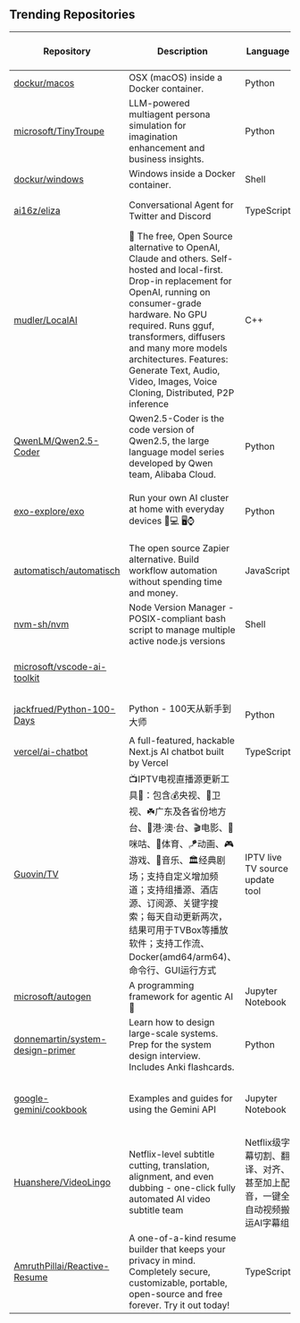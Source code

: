 ## Trending Repositories

| Repository | Description | Language | Stars | Forks | Built By | Current Period Stars |
|------------|-------------|----------|-------|-------|----------|---------------------|
| [dockur/macos](https://github.com/dockur/macos) | OSX (macOS) inside a Docker container. | Python | 4684 | 175 | [kroese](https://github.com/kroese), [seitenca](https://github.com/seitenca), [hellodword](https://github.com/hellodword), [zimmski](https://github.com/zimmski) | 1125 |
| [microsoft/TinyTroupe](https://github.com/microsoft/TinyTroupe) | LLM-powered multiagent persona simulation for imagination enhancement and business insights. | Python | 1557 | 79 | [paulosalem](https://github.com/paulosalem), [microsoftopensource](https://github.com/microsoftopensource) | 390 |
| [dockur/windows](https://github.com/dockur/windows) | Windows inside a Docker container. | Shell | 28159 | 1946 | [kroese](https://github.com/kroese), [hellodword](https://github.com/hellodword), [luisgmuniz](https://github.com/luisgmuniz), [arisudesu](https://github.com/arisudesu) | 2033 |
| [ai16z/eliza](https://github.com/ai16z/eliza) | Conversational Agent for Twitter and Discord | TypeScript | 761 | 222 | [lalalune](https://github.com/lalalune), [sirkitree](https://github.com/sirkitree), [ponderingdemocritus](https://github.com/ponderingdemocritus), [MarcoMandar](https://github.com/MarcoMandar) | 79 |
| [mudler/LocalAI](https://github.com/mudler/LocalAI) | 🤖 The free, Open Source alternative to OpenAI, Claude and others. Self-hosted and local-first. Drop-in replacement for OpenAI, running on consumer-grade hardware. No GPU required. Runs gguf, transformers, diffusers and many more models architectures. Features: Generate Text, Audio, Video, Images, Voice Cloning, Distributed, P2P inference | C++ | 25508 | 1923 | [mudler](https://github.com/mudler), [localai-bot](https://github.com/localai-bot), [ci-robbot](https://github.com/ci-robbot) | 215 |
| [QwenLM/Qwen2.5-Coder](https://github.com/QwenLM/Qwen2.5-Coder) | Qwen2.5-Coder is the code version of Qwen2.5, the large language model series developed by Qwen team, Alibaba Cloud. | Python | 1776 | 123 | [huybery](https://github.com/huybery), [CSJianYang](https://github.com/CSJianYang), [cyente](https://github.com/cyente), [JustinLin610](https://github.com/JustinLin610), [Yangjiaxi](https://github.com/Yangjiaxi) | 311 |
| [exo-explore/exo](https://github.com/exo-explore/exo) | Run your own AI cluster at home with everyday devices 📱💻 🖥️⌚ | Python | 14217 | 766 | [AlexCheema](https://github.com/AlexCheema), [blindcrone](https://github.com/blindcrone), [DevEmilio96](https://github.com/DevEmilio96), [GaetanLepage](https://github.com/GaetanLepage), [ianpaul10](https://github.com/ianpaul10) | 1417 |
| [automatisch/automatisch](https://github.com/automatisch/automatisch) | The open source Zapier alternative. Build workflow automation without spending time and money. | JavaScript | 5581 | 425 | [farukaydin](https://github.com/farukaydin), [barinali](https://github.com/barinali), [ridvanakca](https://github.com/ridvanakca), [kattoczko](https://github.com/kattoczko) | 124 |
| [nvm-sh/nvm](https://github.com/nvm-sh/nvm) | Node Version Manager - POSIX-compliant bash script to manage multiple active node.js versions | Shell | 80241 | 8020 | [ljharb](https://github.com/ljharb), [PeterDaveHello](https://github.com/PeterDaveHello), [creationix](https://github.com/creationix), [koenpunt](https://github.com/koenpunt), [lukechilds](https://github.com/lukechilds) | 121 |
| [microsoft/vscode-ai-toolkit](https://github.com/microsoft/vscode-ai-toolkit) |  |  | 1161 | 60 | [sffamily](https://github.com/sffamily), [tesych](https://github.com/tesych), [vriveras](https://github.com/vriveras), [XiaofuHuang](https://github.com/XiaofuHuang), [a1exwang](https://github.com/a1exwang) | 123 |
| [jackfrued/Python-100-Days](https://github.com/jackfrued/Python-100-Days) | Python - 100天从新手到大师 | Python | 157239 | 52404 | [jackfrued](https://github.com/jackfrued), [softpo](https://github.com/softpo), [geekya215](https://github.com/geekya215), [jankeromnes](https://github.com/jankeromnes), [royaso](https://github.com/royaso) | 73 |
| [vercel/ai-chatbot](https://github.com/vercel/ai-chatbot) | A full-featured, hackable Next.js AI chatbot built by Vercel | TypeScript | 9175 | 2373 | [jaredpalmer](https://github.com/jaredpalmer), [shadcn](https://github.com/shadcn), [jeremyphilemon](https://github.com/jeremyphilemon), [leerob](https://github.com/leerob), [shuding](https://github.com/shuding) | 180 |
| [Guovin/TV](https://github.com/Guovin/TV) | 📺IPTV电视直播源更新工具🚀：包含💰央视、📡卫视、☘️广东及各省份地方台、🌊港·澳·台、🎬电影、🎥咪咕、🏀体育、🪁动画、🎮游戏、🎵音乐、🏛经典剧场；支持自定义增加频道；支持组播源、酒店源、订阅源、关键字搜索；每天自动更新两次，结果可用于TVBox等播放软件；支持工作流、Docker(amd64/arm64)、命令行、GUI运行方式 | IPTV live TV source update tool | Python | 5197 | 1181 | [Guovin](https://github.com/Guovin), [haohaitao](https://github.com/haohaitao) | 59 |
| [microsoft/autogen](https://github.com/microsoft/autogen) | A programming framework for agentic AI 🤖 | Jupyter Notebook | 33883 | 4886 | [sonichi](https://github.com/sonichi), [jackgerrits](https://github.com/jackgerrits), [ekzhu](https://github.com/ekzhu), [qingyun-wu](https://github.com/qingyun-wu), [thinkall](https://github.com/thinkall) | 213 |
| [donnemartin/system-design-primer](https://github.com/donnemartin/system-design-primer) | Learn how to design large-scale systems. Prep for the system design interview. Includes Anki flashcards. | Python | 275353 | 46259 | [donnemartin](https://github.com/donnemartin), [cclauss](https://github.com/cclauss), [satob](https://github.com/satob), [fluency03](https://github.com/fluency03), [linhe0x0](https://github.com/linhe0x0) | 254 |
| [google-gemini/cookbook](https://github.com/google-gemini/cookbook) | Examples and guides for using the Gemini API | Jupyter Notebook | 5303 | 787 | [MarkDaoust](https://github.com/MarkDaoust), [random-forests](https://github.com/random-forests), [markmcd](https://github.com/markmcd), [shilpakancharla](https://github.com/shilpakancharla), [Giom-V](https://github.com/Giom-V) | 39 |
| [Huanshere/VideoLingo](https://github.com/Huanshere/VideoLingo) | Netflix-level subtitle cutting, translation, alignment, and even dubbing - one-click fully automated AI video subtitle team | Netflix级字幕切割、翻译、对齐、甚至加上配音，一键全自动视频搬运AI字幕组 | Python | 5860 | 612 | [Huanshere](https://github.com/Huanshere), [yxc0915](https://github.com/yxc0915), [nexmoe](https://github.com/nexmoe), [hikariming](https://github.com/hikariming), [qianniucity](https://github.com/qianniucity) | 94 |
| [AmruthPillai/Reactive-Resume](https://github.com/AmruthPillai/Reactive-Resume) | A one-of-a-kind resume builder that keeps your privacy in mind. Completely secure, customizable, portable, open-source and free forever. Try it out today! | TypeScript | 25510 | 2610 | [AmruthPillai](https://github.com/AmruthPillai), [gianantoniopini](https://github.com/gianantoniopini), [crowdin-bot](https://github.com/crowdin-bot), [abizek](https://github.com/abizek) | 335 |
